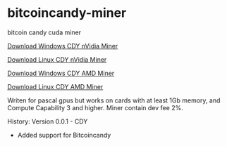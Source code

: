 # bitcoincandy-miner
bitcoin candy cuda miner

[Download Windows CDY nVidia Miner](https://github.com/bitcoincandyofficial/bitcoincandy-miner-release-/blob/master/BitcoinCandy-nVidia.miner.0.3.4b.windows.zip)

[Download Linux CDY nVidia Miner](https://github.com/bitcoincandyofficial/bitcoincandy-miner-release-/blob/master/Bitcoin-Candy-nVidia.miner.0.3.4b.Linux.Bin.zip)

[Download Windows CDY AMD Miner](https://github.com/bitcoincandyofficial/bitcoincandy-miner-release-/blob/master/Claymore.s.BitcoinCandy.AMD.GPU.Miner.v12.6.zip)

[Download Linux CDY AMD Miner](https://github.com/bitcoincandyofficial/bitcoincandy-miner-release-/blob/master/Claymore.s.BitcoinCandy.AMD.GPU.Miner.v12.6.-.LINUX.zip)

Writen for pascal gpus but works on cards with at least 1Gb memory, and Compute Capability 3 and higher.
Miner contain dev fee 2%.

History:
Version 0.0.1 - CDY
- Added support for Bitcoincandy

